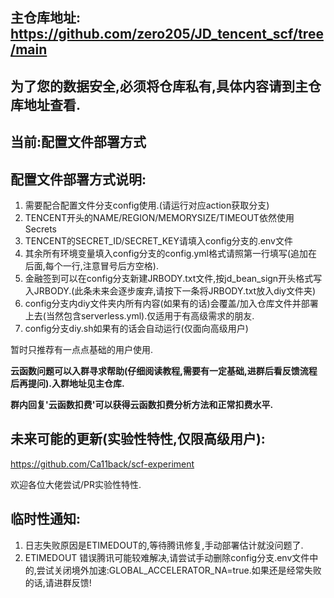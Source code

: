 ## 主仓库地址: https://github.com/zero205/JD_tencent_scf/tree/main
## 为了您的数据安全,必须将仓库私有,具体内容请到主仓库地址查看.
## 当前:配置文件部署方式
## 配置文件部署方式说明:
1. 需要配合配置文件分支config使用.(请运行对应action获取分支)
2. TENCENT开头的NAME/REGION/MEMORYSIZE/TIMEOUT依然使用Secrets
3. TENCENT的SECRET_ID/SECRET_KEY请填入config分支的.env文件
4. 其余所有环境变量填入config分支的config.yml格式请照第一行填写(追加在后面,每个一行,注意冒号后方空格).
5. 金融签到可以在config分支新建JRBODY.txt文件,按jd_bean_sign开头格式写入JRBODY.(此条未来会逐步废弃,请按下一条将JRBODY.txt放入diy文件夹)
6. config分支内diy文件夹内所有内容(如果有的话)会覆盖/加入仓库文件并部署上去(当然包含serverless.yml).仅适用于有高级需求的朋友.
7. config分支diy.sh如果有的话会自动运行(仅面向高级用户)

暂时只推荐有一点点基础的用户使用.

**云函数问题可以入群寻求帮助(仔细阅读教程,需要有一定基础,进群后看反馈流程后再提问).入群地址见主仓库.**

**群内回复'云函数扣费'可以获得云函数扣费分析方法和正常扣费水平.**
## 未来可能的更新(实验性特性,仅限高级用户):
https://github.com/Ca11back/scf-experiment

欢迎各位大佬尝试/PR实验性特性.
## 临时性通知:
1. 日志失败原因是ETIMEDOUT的,等待腾讯修复,手动部署估计就没问题了.
2. ETIMEDOUT 错误腾讯可能较难解决,请尝试手动删除config分支.env文件中的,尝试关闭境外加速:GLOBAL_ACCELERATOR_NA=true.如果还是经常失败的话,请进群反馈!
